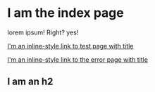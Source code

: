 # I am the index page

lorem ipsum! Right?
yes!

[I'm an inline-style link to test page with title](test.html "a link title")

[I'm an inline-style link to the error page with title](error.html "a link title")

## I am an h2


